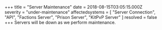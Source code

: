 +++
title = "Server Maintenance"
date = 2018-08-15T03:05:15.000Z
severity = "under-maintenance"
affectedsystems = [
  "Server Connection",
  "API",
  "Factions Server",
  "Prison Server",
  "KitPvP Server"
]
resolved = false
+++
Servers will be down as we perform maintenance.